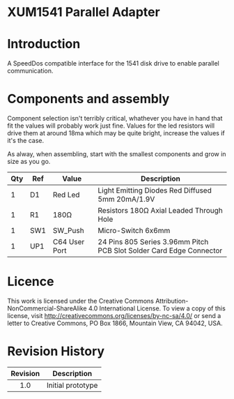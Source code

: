 # XUM1541 Parallel Adapter

# Introduction

A SpeedDos compatible interface for the 1541 disk drive to enable parallel communication.

# Components and assembly

Component selection isn't terribly critical, whathever you have in hand that fit the values will probably work just fine. Values for the led resistors will drive them at around 18ma which may be quite bright, increase the values if it's the case.

As alway, when assembling, start with the smallest components and grow in size as you go.

|Qty|Ref|Value|Description|
|---|---|-----|-----------|
|1|D1|Red Led|Light Emitting Diodes Red Diffused 5mm 20mA/1.9V|
|1|R1|180Ω|Resistors 180Ω Axial Leaded Through Hole|
|1|SW1|SW_Push|Micro-Switch 6x6mm|
|1|UP1|C64 User Port|24 Pins 805 Series 3.96mm Pitch PCB Slot Solder Card Edge Connector|

# Licence

This work is licensed under the Creative Commons Attribution-NonCommercial-ShareAlike 4.0 International License. To view a copy of this license, visit http://creativecommons.org/licenses/by-nc-sa/4.0/ or send a letter to Creative Commons, PO Box 1866, Mountain View, CA 94042, USA.

# Revision History

|Revision  |Description                    |
|:--------:|-------------------------------|
|1.0       |Initial prototype              |
